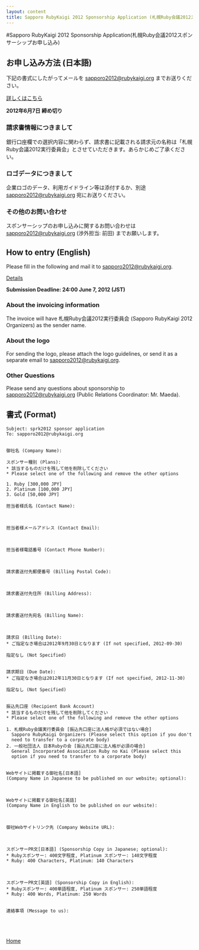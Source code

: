 ```yaml
---
layout: content
title: Sapporo RubyKaigi 2012 Sponsorship Application (札幌Ruby会議2012スポンサーシップお申し込み)
---
```


#Sapporo RubyKaigi 2012 Sponsorship Application<span>(札幌Ruby会議2012スポンサーシップお申し込み)<span>

## お申し込み方法 (日本語)

下記の書式にしたがってメールを sapporo2012@rubykaigi.org までお送りください。

[詳しくはこちら](sprk2012prospectus.pdf "札幌Ruby会議2012 スポンサーシップのご案内")

**2012年6月7日 締め切り**

### 請求書情報につきまして

銀行口座欄での選択内容に関わらず、請求書に記載される請求元の名称は「札幌Ruby会議2012実行委員会」とさせていただきます。あらかじめご了承ください。

### ロゴデータにつきまして

企業ロゴのデータ、利用ガイドライン等は添付するか、別途 sapporo2012@rubykaigi.org 宛にお送りください。

### その他のお問い合わせ

スポンサーシップのお申し込みに関するお問い合わせは sapporo2012@rubykaigi.org (渉外担当: 前田) までお願いします。

## How to entry (English)

Please fill in the following and mail it to sapporo2012@rubykaigi.org.

[Details](sprk2012prospectus_en.pdf "Call for Sponsors of Sapporo RubyKaigi 2012")

**Submission Deadline: 24:00 June 7, 2012 (JST)**

### About the invoicing information

The invoice will have 札幌Ruby会議2012実行委員会 (Sapporo RubyKaigi 2012 Organizers) as the sender name.

### About the logo

For sending the logo, please attach the logo guidelines, or send it as
a separate email to sapporo2012@rubykaigi.org.

### Other Questions

Please send any questions about sponsorship to
sapporo2012@rubykaigi.org (Public Relations Coordinator: Mr. Maeda).

## 書式 (Format)

    Subject: sprk2012 sponsor application
    To: sapporo2012@rubykaigi.org
    
    
    御社名 (Company Name):
    
    スポンサー種別 (Plans):
    * 該当するものだけを残して他を削除してください
    * Please select one of the following and remove the other options
    
    1. Ruby [300,000 JPY]
    2. Platinum [100,000 JPY]
    3. Gold [50,000 JPY]
    
    担当者様氏名 (Contact Name):
    
    
    
    担当者様メールアドレス (Contact Email):
    
    
    
    担当者様電話番号 (Contact Phone Number):
    
    
    
    請求書送付先郵便番号 (Billing Postal Code):
    
    
    
    請求書送付先住所 (Billing Address):
    
    
    
    請求書送付先宛名 (Billing Name):
    
    
    
    請求日 (Billing Date):
    * ご指定なき場合は2012年9月30日となります (If not specified, 2012-09-30)
    
    指定なし (Not Specified)
    
    
    請求期日 (Due Date):
    * ご指定なき場合は2012年11月30日となります (If not specified, 2012-11-30)
    
    指定なし (Not Specified)
    
    
    振込先口座 (Recipient Bank Account)
    * 該当するものだけを残して他を削除してください
    * Please select one of the following and remove the other options
    
    1. 札幌Ruby会議実行委員会 [振込先口座に法人格が必須ではない場合]
      Sapporo RubyKaigi Organizers (Please select this option if you don't
      need to transfer to a corporate body)
    2. 一般社団法人 日本Rubyの会 [振込先口座に法人格が必須の場合]
      General Incorporated Association Ruby no Kai (Please select this
      option if you need to transfer to a corporate body)
    
    
    Webサイトに掲載する御社名[日本語]
    (Company Name in Japanese to be published on our website; optional):
    
    
    
    Webサイトに掲載する御社名[英語]
    (Company Name in English to be published on our website):
    
    
    
    御社Webサイトリンク先 (Company Website URL):
    
    
    
    スポンサーPR文[日本語] (Sponsorship Copy in Japanese; optional):
    * Rubyスポンサー: 400文字程度, Platinum スポンサー: 140文字程度
    * Ruby: 400 Characters, Platinum: 140 Characters
    
    
    
    スポンサーPR文[英語] (Sponsorship Copy in English):
    * Rubyスポンサー: 400単語程度, Platinum スポンサー: 250単語程度
    * Ruby: 400 Words, Platinum: 250 Words
    
    
    連絡事項 (Message to us):
    　
    　
    　
<a href="/">Home</a>
